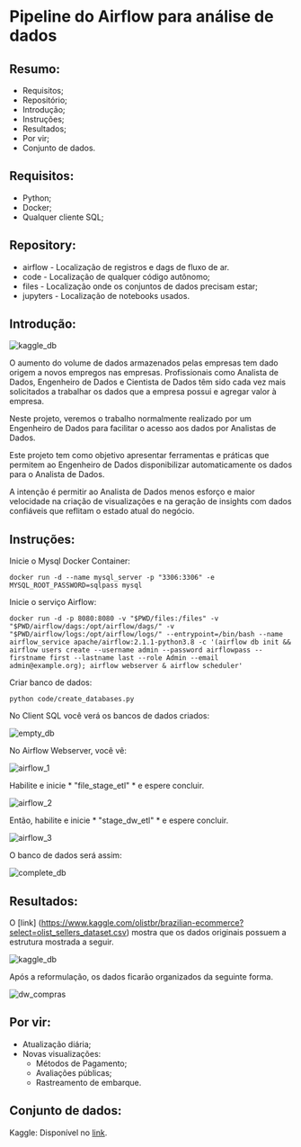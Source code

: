 # Pipeline do Airflow para análise de dados

## Resumo:
- Requisitos;
- Repositório;
- Introdução;
- Instruções;
- Resultados;
- Por vir;
- Conjunto de dados.


## Requisitos:
- Python;
- Docker;
- Qualquer cliente SQL;

## Repository:
- airflow - Localização de registros e dags de fluxo de ar.
- code - Localização de qualquer código autônomo;
- files - Localização onde os conjuntos de dados precisam estar;
- jupyters - Localização de notebooks usados.

## Introdução:

![kaggle_db](https://i.ytimg.com/vi/Uz26FqGE9tE/maxresdefault.jpg)


O aumento do volume de dados armazenados pelas empresas tem dado origem a novos empregos nas empresas. Profissionais como Analista de Dados, Engenheiro de Dados e Cientista de Dados têm sido cada vez mais solicitados a trabalhar os dados que a empresa possui e agregar valor à empresa.

Neste projeto, veremos o trabalho normalmente realizado por um Engenheiro de Dados para facilitar o acesso aos dados por Analistas de Dados.

Este projeto tem como objetivo apresentar ferramentas e práticas que permitem ao Engenheiro de Dados disponibilizar automaticamente os dados para o Analista de Dados.

A intenção é permitir ao Analista de Dados menos esforço e maior velocidade na criação de visualizações e na geração de insights com dados confiáveis ​​que reflitam o estado atual do negócio.

## Instruções:

Inicie o Mysql Docker Container:
    
    docker run -d --name mysql_server -p "3306:3306" -e MYSQL_ROOT_PASSWORD=sqlpass mysql

Inicie o serviço Airflow:

    docker run -d -p 8080:8080 -v "$PWD/files:/files" -v "$PWD/airflow/dags:/opt/airflow/dags/" -v "$PWD/airflow/logs:/opt/airflow/logs/" --entrypoint=/bin/bash --name airflow_service apache/airflow:2.1.1-python3.8 -c '(airflow db init && airflow users create --username admin --password airflowpass --firstname first --lastname last --role Admin --email admin@example.org); airflow webserver & airflow scheduler'

Criar banco de dados:

    python code/create_databases.py

No Client SQL você verá os bancos de dados criados:

![empty_db](https://github.com/belmino15/airflow_etl_brazilian_ecommerce/blob/master/images/empty_db.png)

No Airflow Webserver, você vê:

![airflow_1](https://github.com/belmino15/airflow_etl_brazilian_ecommerce/blob/master/images/airflow_1.png)

Habilite e inicie * "file_stage_etl" * e espere concluir.

![airflow_2](https://github.com/belmino15/airflow_etl_brazilian_ecommerce/blob/master/images/airflow_2.png)

Então, habilite e inicie * "stage_dw_etl" * e espere concluir.

![airflow_3](https://github.com/belmino15/airflow_etl_brazilian_ecommerce/blob/master/images/airflow_3.png)

O banco de dados será assim:

![complete_db](https://github.com/belmino15/airflow_etl_brazilian_ecommerce/blob/master/images/complete_db.png)

## Resultados:

O [link] (https://www.kaggle.com/olistbr/brazilian-ecommerce?select=olist_sellers_dataset.csv) mostra que os dados originais possuem a estrutura mostrada a seguir.

![kaggle_db](https://i.imgur.com/HRhd2Y0.png)

Após a reformulação, os dados ficarão organizados da seguinte forma.

![dw_compras](https://github.com/belmino15/airflow_etl_brazilian_ecommerce/blob/master/images/dw_compras.png)

## Por vir:
- Atualização diária;
- Novas visualizações:
    - Métodos de Pagamento;
    - Avaliações públicas;
    - Rastreamento de embarque.

## Conjunto de dados:
Kaggle: Disponível no [link](https://www.kaggle.com/olistbr/brazilian-ecommerce?select=olist_sellers_dataset.csv).